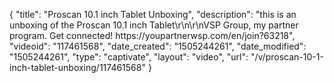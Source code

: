 {
    "title": "Proscan 10.1 inch Tablet Unboxing",
    "description": "this is an unboxing of the Proscan 10.1 inch Tablet\r\n\r\nVSP Group, my partner program. Get connected! https:\/\/youpartnerwsp.com\/en\/join?63218",
    "videoid": "117461568",
    "date_created": "1505244261",
    "date_modified": "1505244261",
    "type": "captivate",
    "layout": "video",
    "url": "\/v\/proscan-10-1-inch-tablet-unboxing\/117461568"
}